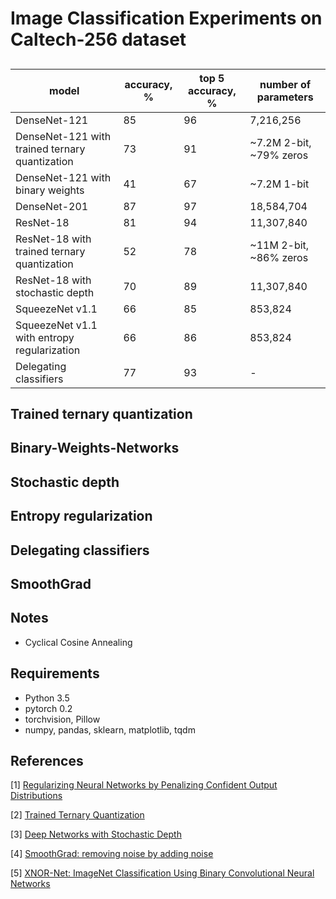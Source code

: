 # Image Classification Experiments on Caltech-256 dataset
## 

| model | accuracy, % | top 5 accuracy, %| number of parameters |
| --- | --- | --- | --- | 
| DenseNet-121    | 85 | 96 | 7,216,256 |
| DenseNet-121 with trained ternary quantization | 73 | 91 | ~7.2M 2-bit, ~79% zeros |
| DenseNet-121 with binary weights | 41 | 67 | ~7.2M 1-bit |
| DenseNet-201    | 87 | 97 | 18,584,704 |
| ResNet-18 | 81 | 94 | 11,307,840 |
| ResNet-18 with trained ternary quantization | 52 | 78 | ~11M 2-bit, ~86% zeros |
| ResNet-18 with stochastic depth | 70 | 89 | 11,307,840 |
| SqueezeNet v1.1 | 66 | 85 | 853,824 | 
| SqueezeNet v1.1 with entropy regularization | 66 | 86 | 853,824 |
| Delegating classifiers | 77 | 93 | - |

## Trained ternary quantization

## Binary-Weights-Networks

## Stochastic depth

## Entropy regularization

## Delegating classifiers

## SmoothGrad

## Notes
* Cyclical Cosine Annealing

## Requirements
* Python 3.5
* pytorch 0.2
* torchvision, Pillow
* numpy, pandas, sklearn, matplotlib, tqdm

## References
[1] [Regularizing Neural Networks by Penalizing Confident Output Distributions](https://arxiv.org/abs/1701.06548)

[2] [Trained Ternary Quantization](https://arxiv.org/abs/1612.01064)

[3] [Deep Networks with Stochastic Depth](https://arxiv.org/abs/1603.09382)

[4] [SmoothGrad: removing noise by adding noise](https://arxiv.org/abs/1706.03825)

[5] [XNOR-Net: ImageNet Classification Using Binary Convolutional Neural Networks](https://arxiv.org/abs/1603.05279)
